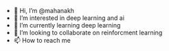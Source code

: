 - 👋 Hi, I’m @mahanakh
- 👀 I’m interested in deep learning and ai
- 🌱 I’m currently learning deep learning
- 💞️ I’m looking to collaborate on reinforcment learning
- 📫 How to reach me 

<!---
mahanakh/mahanakh is a ✨ special ✨ repository because its `README.md` (this file) appears on your GitHub profile.
You can click the Preview link to take a look at your changes.
--->
